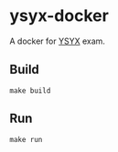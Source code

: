 # ysyx-docker

A docker for [YSYX](https://ysyx.oscc.cc/) exam.

## Build

```
make build
```

## Run

```
make run
```